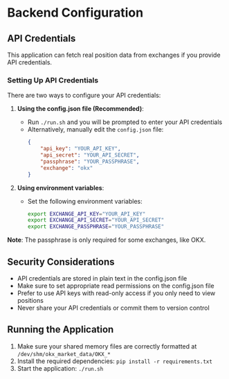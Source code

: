 # Backend Configuration

## API Credentials

This application can fetch real position data from exchanges if you provide API credentials.

### Setting Up API Credentials

There are two ways to configure your API credentials:

1. **Using the config.json file (Recommended)**:
   - Run `./run.sh` and you will be prompted to enter your API credentials
   - Alternatively, manually edit the `config.json` file:
     ```json
     {
         "api_key": "YOUR_API_KEY",
         "api_secret": "YOUR_API_SECRET",
         "passphrase": "YOUR_PASSPHRASE", 
         "exchange": "okx"
     }
     ```

2. **Using environment variables**:
   - Set the following environment variables:
     ```bash
     export EXCHANGE_API_KEY="YOUR_API_KEY"
     export EXCHANGE_API_SECRET="YOUR_API_SECRET"
     export EXCHANGE_PASSPHRASE="YOUR_PASSPHRASE"
     ```

**Note**: The passphrase is only required for some exchanges, like OKX.

## Security Considerations

- API credentials are stored in plain text in the config.json file
- Make sure to set appropriate read permissions on the config.json file
- Prefer to use API keys with read-only access if you only need to view positions
- Never share your API credentials or commit them to version control

## Running the Application

1. Make sure your shared memory files are correctly formatted at `/dev/shm/okx_market_data/OKX_*`
2. Install the required dependencies: `pip install -r requirements.txt`
3. Start the application: `./run.sh` 